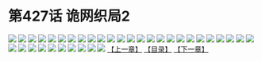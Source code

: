 # 第427话 诡网织局2
![](https://s2.baozimh.com/scomic/sanyanxiaotianlu-samanhua/0/427-3mok/1.jpg)
![](https://s2.baozimh.com/scomic/sanyanxiaotianlu-samanhua/0/427-3mok/2.jpg)
![](https://s2.baozimh.com/scomic/sanyanxiaotianlu-samanhua/0/427-3mok/3.jpg)
![](https://s2.baozimh.com/scomic/sanyanxiaotianlu-samanhua/0/427-3mok/4.jpg)
![](https://s2.baozimh.com/scomic/sanyanxiaotianlu-samanhua/0/427-3mok/5.jpg)
![](https://s2.baozimh.com/scomic/sanyanxiaotianlu-samanhua/0/427-3mok/6.jpg)
![](https://s2.baozimh.com/scomic/sanyanxiaotianlu-samanhua/0/427-3mok/7.jpg)
![](https://s2.baozimh.com/scomic/sanyanxiaotianlu-samanhua/0/427-3mok/8.jpg)
![](https://s2.baozimh.com/scomic/sanyanxiaotianlu-samanhua/0/427-3mok/9.jpg)
![](https://s2.baozimh.com/scomic/sanyanxiaotianlu-samanhua/0/427-3mok/10.jpg)
![](https://s2.baozimh.com/scomic/sanyanxiaotianlu-samanhua/0/427-3mok/11.jpg)
![](https://s2.baozimh.com/scomic/sanyanxiaotianlu-samanhua/0/427-3mok/12.jpg)
![](https://s2.baozimh.com/scomic/sanyanxiaotianlu-samanhua/0/427-3mok/13.jpg)
![](https://s2.baozimh.com/scomic/sanyanxiaotianlu-samanhua/0/427-3mok/14.jpg)
![](https://s2.baozimh.com/scomic/sanyanxiaotianlu-samanhua/0/427-3mok/15.jpg)
![](https://s2.baozimh.com/scomic/sanyanxiaotianlu-samanhua/0/427-3mok/16.jpg)
![](https://s2.baozimh.com/scomic/sanyanxiaotianlu-samanhua/0/427-3mok/17.jpg)
![](https://s2.baozimh.com/scomic/sanyanxiaotianlu-samanhua/0/427-3mok/18.jpg)
![](https://s2.baozimh.com/scomic/sanyanxiaotianlu-samanhua/0/427-3mok/19.jpg)
![](https://s2.baozimh.com/scomic/sanyanxiaotianlu-samanhua/0/427-3mok/20.jpg)
![](https://s2.baozimh.com/scomic/sanyanxiaotianlu-samanhua/0/427-3mok/21.jpg)
![](https://s2.baozimh.com/scomic/sanyanxiaotianlu-samanhua/0/427-3mok/22.jpg)
![](https://s2.baozimh.com/scomic/sanyanxiaotianlu-samanhua/0/427-3mok/23.jpg)
![](https://s2.baozimh.com/scomic/sanyanxiaotianlu-samanhua/0/427-3mok/24.jpg)
![](https://s2.baozimh.com/scomic/sanyanxiaotianlu-samanhua/0/427-3mok/25.jpg)
![](https://s2.baozimh.com/scomic/sanyanxiaotianlu-samanhua/0/427-3mok/26.jpg)
![](https://s2.baozimh.com/scomic/sanyanxiaotianlu-samanhua/0/427-3mok/27.jpg)
![](https://s2.baozimh.com/scomic/sanyanxiaotianlu-samanhua/0/427-3mok/28.jpg)
![](https://s2.baozimh.com/scomic/sanyanxiaotianlu-samanhua/0/427-3mok/29.jpg)
![](https://s2.baozimh.com/scomic/sanyanxiaotianlu-samanhua/0/427-3mok/30.jpg)
![](https://s2.baozimh.com/scomic/sanyanxiaotianlu-samanhua/0/427-3mok/31.jpg)
![](https://s2.baozimh.com/scomic/sanyanxiaotianlu-samanhua/0/427-3mok/32.jpg)
![](https://s2.baozimh.com/scomic/sanyanxiaotianlu-samanhua/0/427-3mok/33.jpg)
![](https://s2.baozimh.com/scomic/sanyanxiaotianlu-samanhua/0/427-3mok/34.jpg)
![](https://s2.baozimh.com/scomic/sanyanxiaotianlu-samanhua/0/427-3mok/35.jpg)
[【上一章】](./427.md)
[【目录】](./README.md)
[【下一章】](./429.md)
